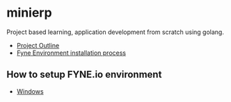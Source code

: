 # minierp
Project based learning, application development from scratch using golang.


* [Project Outline](./project_outline.md)
* [Fyne Environment installation process](./prepare_fyne_environment.md)

## How to setup FYNE.io environment
* [Windows](./assignment/Rezaul.md)
